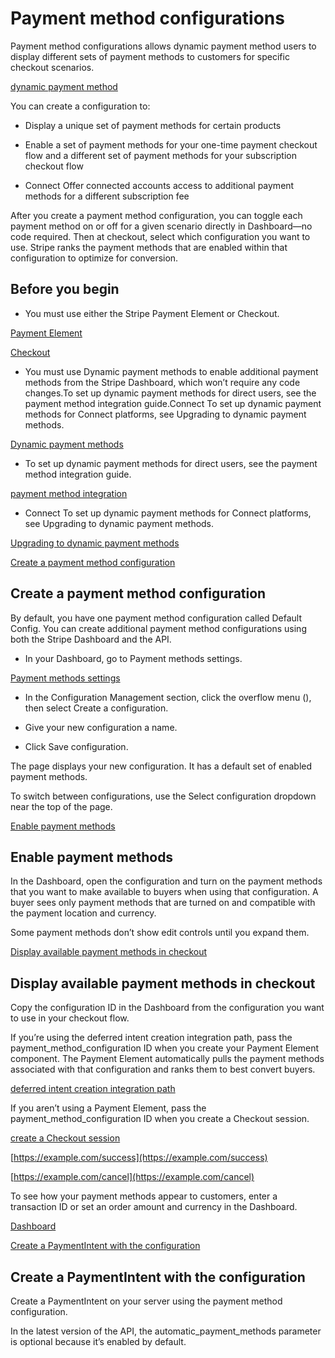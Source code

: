 # Payment method configurations

Payment method configurations allows dynamic payment method users to display different sets of payment methods to customers for specific checkout scenarios.

[dynamic payment method](/payments/payment-methods/dynamic-payment-methods)

You can create a configuration to:

- Display a unique set of payment methods for certain products

- Enable a set of payment methods for your one-time payment checkout flow and a different set of payment methods for your subscription checkout flow

- Connect Offer connected accounts access to additional payment methods for a different subscription fee

After you create a payment method configuration, you can toggle each payment method on or off for a given scenario directly in Dashboard—no code required. Then at checkout, select which configuration you want to use. Stripe ranks the payment methods that are enabled within that configuration to optimize for conversion.

## Before you begin

- You must use either the Stripe Payment Element or Checkout.

[Payment Element](/payments/payment-element)

[Checkout](/payments/checkout)

- You must use Dynamic payment methods to enable additional payment methods from the Stripe Dashboard, which won’t require any code changes.To set up dynamic payment methods for direct users, see the payment method integration guide.Connect To set up dynamic payment methods for Connect platforms, see Upgrading to dynamic payment methods.

[Dynamic payment methods](/payments/payment-methods/dynamic-payment-methods)

- To set up dynamic payment methods for direct users, see the payment method integration guide.

[payment method integration](/payments/payment-methods/dynamic-payment-methods)

- Connect To set up dynamic payment methods for Connect platforms, see Upgrading to dynamic payment methods.

[Upgrading to dynamic payment methods](/connect/dynamic-payment-methods)

[Create a payment method configuration](#create-payment-method-configuration)

## Create a payment method configuration

By default, you have one payment method configuration called Default Config. You can create additional payment method configurations using both the Stripe Dashboard and the API.

- In your Dashboard, go to Payment methods settings.

[Payment methods settings](https://dashboard.stripe.com/test/settings/payment_methods)

- In the Configuration Management section, click the overflow menu (), then select Create a configuration.

- Give your new configuration a name.

- Click Save configuration.

The page displays your new configuration. It has a default set of enabled payment methods.

To switch between configurations, use the Select configuration dropdown near the top of the page.

[Enable payment methods](#enable-payment-methods)

## Enable payment methods

In the Dashboard, open the configuration and turn on the payment methods that you want to make available to buyers when using that configuration. A buyer sees only payment methods that are turned on and compatible with the payment location and currency.

Some payment methods don’t show edit controls until you expand them.

[Display available payment methods in checkout](#section-4)

## Display available payment methods in checkout

Copy the configuration ID in the Dashboard from the configuration you want to use in your checkout flow.

If you’re using the deferred intent creation integration path, pass the payment_method_configuration ID when you create your Payment Element component. The Payment Element automatically pulls the payment methods associated with that configuration and ranks them to best convert buyers.

[deferred intent creation integration path](/payments/accept-a-payment-deferred)

If you aren’t using a Payment Element, pass the payment_method_configuration ID when you create a Checkout session.

[create a Checkout session](/api/checkout/sessions/create)

[https://example.com/success](https://example.com/success)

[https://example.com/cancel](https://example.com/cancel)

To see how your payment methods appear to customers, enter a transaction ID or set an order amount and currency in the Dashboard.

[Dashboard](https://dashboard.stripe.com/settings/payment_methods/review)

[Create a PaymentIntent with the configuration](#create-payment-intent)

## Create a PaymentIntent with the configuration

Create a PaymentIntent on your server using the payment method configuration.

In the latest version of the API, the automatic_payment_methods parameter is optional because it’s enabled by default.
